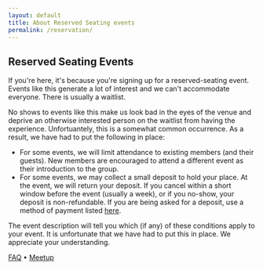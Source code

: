 ```yaml
---
layout: default
title: About Reserved Seating events
permalink: /reservation/
---
```


## Reserved Seating Events

If you're here, it's because you're signing up for a reserved-seating event. Events like this
generate a lot of interest and we can't accommodate everyone. There is usually a waitlist.

No shows to events like this make us look bad in the eyes of the venue and deprive an otherwise 
interested person on the waitlist from having the experience. Unfortuantely, this is a somewhat
common occurrence. As a result, we have had to put the following in place:

- For some events, we will limit attendance to existing members (and their guests). New members are encouraged to attend a different event as their introduction to the group.
- For some events, we may collect a small deposit to hold your place. At the event, we will return your deposit. If you cancel within a short window before the event (usually a week), or if you no-show, your deposit is non-refundable.  If you are being asked for a deposit, use a method of payment listed [here](/payment/).

The event description will tell you which (if any) of these conditions apply to your event.  It is unfortunate that we have had to
put this in place. We appreciate your understanding.


[FAQ](/faq) • [Meetup](https://meetup.com/pcola-fun)